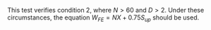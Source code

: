 This test verifies condition 2, where $N > 60$ and $D > 2$.
Under these circumstances, the equation $W_{FE} = NX + 0.75S_{up}$ should be used.

